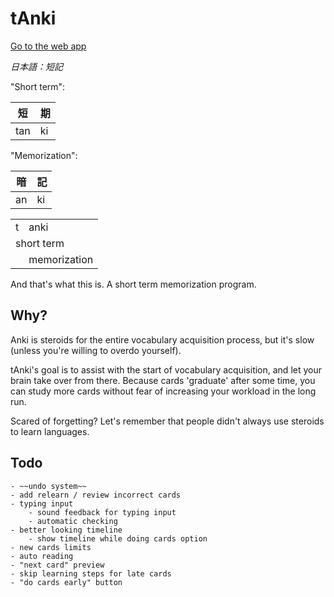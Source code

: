 # tAnki

[Go to the web app](web/)

_日本語：短記_

"Short term":

| 短  | 期  |
| --- | --- |
| tan | ki  |

"Memorization":

| 暗  | 記  |
| --- | --- |
| an  | ki  |

<table>
    <tr> <td> t </td> <td> anki </td> </tr>
    <tr> <td colspan="2"> short term </td> </tr>
    <tr> <td></td> <td> memorization </td>
</table>

And that's what this is. A short term memorization program.

## Why?

Anki is steroids for the entire vocabulary acquisition process, but it's slow (unless you're willing to overdo yourself).

tAnki's goal is to assist with the start of vocabulary acquisition, and let your brain take over from there. Because cards 'graduate' after some time, you can study more cards without fear of increasing your workload in the long run.

Scared of forgetting? Let's remember that people didn't always use steroids to learn languages.

## Todo

    - ~~undo system~~
    - add relearn / review incorrect cards
    - typing input
        - sound feedback for typing input
        - automatic checking
    - better looking timeline
        - show timeline while doing cards option
    - new cards limits
    - auto reading
    - "next card" preview
    - skip learning steps for late cards
    - "do cards early" button

